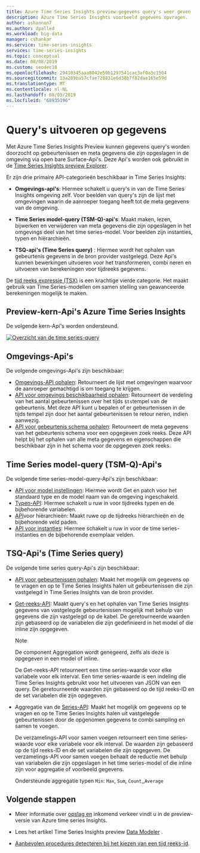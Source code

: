 ```yaml
---
title: Azure Time Series Insights preview-gegevens query's weer geven | Microsoft Docs
description: Azure Time Series Insights voorbeeld gegevens opvragen.
author: ashannon7
ms.author: dpalled
ms.workload: big-data
manager: cshankar
ms.service: time-series-insights
services: time-series-insights
ms.topic: conceptual
ms.date: 08/08/2019
ms.custom: seodec18
ms.openlocfilehash: 29418345aaa8042e50b1297541cac3af0a3c1504
ms.sourcegitcommit: 13a289ba57cfae728831e6d38b7f82dae165e59d
ms.translationtype: MT
ms.contentlocale: nl-NL
ms.lasthandoff: 08/09/2019
ms.locfileid: "68935196"
---
```

# <a name="data-querying"></a>Query's uitvoeren op gegevens

Met Azure Time Series Insights Preview kunnen gegevens query's worden doorzocht op gebeurtenissen en meta gegevens die zijn opgeslagen in de omgeving via open bare Surface-Api's. Deze Api's worden ook gebruikt in de [Time Series Insights preview Explorer](./time-series-insights-update-explorer.md).

Er zijn drie primaire API-categorieën beschikbaar in Time Series Insights:

* **Omgevings-api's**: Hiermee schakelt u query's in van de Time Series Insights omgeving zelf. Voor beelden van query's zijn de lijst met omgevingen waarin de aanroeper toegang heeft tot de meta gegevens van de omgeving.

* **Time Series model-query (TSM-Q)-api's**: Maakt maken, lezen, bijwerken en verwijderen van meta gegevens die zijn opgeslagen in het omgevings deel van het time series-model. Voor beelden zijn instanties, typen en hiërarchieën.

* **TSQ-api's (Time Series query)** : Hiermee wordt het ophalen van gebeurtenis gegevens in de bron provider vastgelegd. Deze Api's kunnen bewerkingen uitvoeren voor het transformeren, combi neren en uitvoeren van berekeningen voor tijdreeks gegevens.

De [tijd reeks expressie (TSX)](https://docs.microsoft.com/rest/api/time-series-insights/preview-tsx) is een krachtige vierde categorie. Het maakt gebruik van Time Series-modellen om samen stelling van geavanceerde berekeningen mogelijk te maken.

## <a name="azure-time-series-insights-preview-core-apis"></a>Preview-kern-Api's Azure Time Series Insights

De volgende kern-Api's worden ondersteund.

[![Overzicht van de time series-query](media/v2-update-tsq/tsq.png)](media/v2-update-tsq/tsq.png#lightbox)

## <a name="environment-apis"></a>Omgevings-Api's

De volgende omgevings-Api's zijn beschikbaar:

* [Omgevings-API ophalen](https://docs.microsoft.com/rest/api/time-series-insights/preview-env#get-environments-api): Retourneert de lijst met omgevingen waarvoor de aanroeper gemachtigd is om toegang te krijgen.
* [API voor omgevings beschikbaarheid ophalen](https://docs.microsoft.com/rest/api/time-series-insights/preview-env#get-environment-availability-api): Retourneert de verdeling van het aantal gebeurtenissen over het tijds `$ts`tempel van de gebeurtenis. Met deze API kunt u bepalen of er gebeurtenissen in de tijds tempel zijn door het aantal gebeurtenissen te retour neren, indien aanwezig.
* [API voor gebeurtenis schema ophalen](https://docs.microsoft.com/rest/api/time-series-insights/preview-env#get-event-schema-api): Retourneert de meta gegevens van het gebeurtenis schema voor een opgegeven zoek reeks. Deze API helpt bij het ophalen van alle meta gegevens en eigenschappen die beschikbaar zijn in het schema voor de opgegeven zoek reeks.

## <a name="time-series-model-query-tsm-q-apis"></a>Time Series model-query (TSM-Q)-Api's

De volgende time series-model-query-Api's zijn beschikbaar:

* [API voor model instellingen](https://docs.microsoft.com/rest/api/time-series-insights/preview-model#model-settings-api): Hiermee wordt Get en patch voor het standaard type en de model naam van de omgeving ingeschakeld.
* [Typen-API](https://docs.microsoft.com/rest/api/time-series-insights/preview-model#types-api): Hiermee schakelt u ruw in voor tijdreeks typen en de bijbehorende variabelen.
* [API](https://docs.microsoft.com/rest/api/time-series-insights/preview-model#hierarchies-api)voor hiërarchieën: Maakt ruwe op de tijdreeks hiërarchieën en de bijbehorende veld paden.
* [API voor instanties](https://docs.microsoft.com/rest/api/time-series-insights/preview-model#instances-api): Hiermee schakelt u ruw in voor de time series-instanties en de bijbehorende exemplaar velden.

## <a name="time-series-query-tsq-apis"></a>TSQ-Api's (Time Series query)

De volgende time series query-Api's zijn beschikbaar:

* [API voor gebeurtenissen ophalen](https://docs.microsoft.com/rest/api/time-series-insights/preview-query#get-events-api): Maakt het mogelijk om gegevens op te vragen en op te Time Series Insights halen uit gebeurtenissen die zijn vastgelegd in Time Series Insights van de bron provider.

* [Get-reeks-API](https://docs.microsoft.com/rest/api/time-series-insights/preview-query#get-series-api): Maakt query's en het ophalen van Time Series Insights gegevens van vastgelegde gebeurtenissen mogelijk met behulp van gegevens die zijn vastgelegd op de kabel. De geretourneerde waarden zijn gebaseerd op de variabelen die zijn gedefinieerd in het model of die inline zijn opgegeven.

    >[!NOTE]
    > De component Aggregation wordt genegeerd, zelfs als deze is opgegeven in een model of inline.

  De Get-reeks-API retourneert een time series-waarde voor elke variabele voor elk interval. Een time series-waarde is een indeling die Time Series Insights gebruikt voor het uitvoeren van JSON van een query. De geretourneerde waarden zijn gebaseerd op de tijd reeks-ID en de set variabelen die zijn opgegeven.

* Aggregatie van de [Series-API](https://docs.microsoft.com/rest/api/time-series-insights/preview-query#aggregate-series-api): Maakt het mogelijk om gegevens op te vragen en op te Time Series Insights halen uit vastgelegde gebeurtenissen door de opgenomen gegevens te combi sampling en samen te voegen.

  De verzamelings-API voor samen voegen retourneert een time series-waarde voor elke variabele voor elk interval. De waarden zijn gebaseerd op de tijd reeks-ID en de set variabelen die zijn opgegeven. De verzamelings-API voor samen voegen behaalt de reductie met behulp van variabelen die zijn opgeslagen in het time series-model of die inline zijn voor aggregatie of voorbeeld gegevens.

  Ondersteunde aggregatie typen `Min`: `Max`, `Sum`, `Count`,,`Average`

## <a name="next-steps"></a>Volgende stappen

- Meer informatie over [opslag en](./time-series-insights-update-storage-ingress.md) inkomend verkeer vindt u in de preview-versie van Azure time series Insights.

- Lees het artikel Time Series Insights preview [Data Modeler](./time-series-insights-update-tsm.md) .

- [Aanbevolen procedures detecteren bij het kiezen van een tijd reeks-id](./time-series-insights-update-how-to-id.md).
